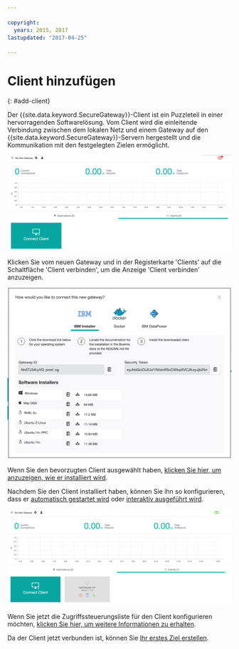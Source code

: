 ```yaml
---

copyright:
  years: 2015, 2017
lastupdated: "2017-04-25"

---
```


# Client hinzufügen
{: #add-client}

Der {{site.data.keyword.SecureGateway}}-Client ist ein Puzzleteil in einer hervorragenden Softwarelösung.  Vom Client wird die einleitende Verbindung zwischen dem lokalen Netz und einem Gateway auf den {{site.data.keyword.SecureGateway}}-Servern hergestellt und die Kommunikation mit den festgelegten Zielen ermöglicht.

![Neues Gateway](./images/newGateway.png?raw=true "Neues Gateway")

Klicken Sie vom neuen Gateway und in der Registerkarte 'Clients' auf die Schaltfläche 'Client verbinden', um die Anzeige 'Client verbinden' anzuzeigen.

![Client verbinden](./images/connectClient.png?raw=true "Client verbinden")

Wenn Sie den bevorzugten Client ausgewählt haben, [klicken Sie hier, um anzuzeigen, wie er installiert wird](/docs/services/SecureGateway?topic=securegateway-client-install).

Nachdem Sie den Client installiert haben, können Sie ihn so konfigurieren, dass er [automatisch gestartet wird](/docs/services/SecureGateway?topic=securegateway-auto-start-conf) oder [interaktiv ausgeführt wird](/docs/services/SecureGateway?topic=securegateway-client-interacting).

![Verbundener Client](./images/connectedClient.png?raw=true "Verbundener Client")

Wenn Sie jetzt die Zugriffssteuerungsliste für den Client konfigurieren möchten, [klicken Sie hier, um weitere Informationen zu erhalten](/docs/services/SecureGateway?topic=securegateway-acl).

Da der Client jetzt verbunden ist, können Sie [Ihr erstes Ziel erstellen](/docs/services/SecureGateway?topic=securegateway-add-dest).

